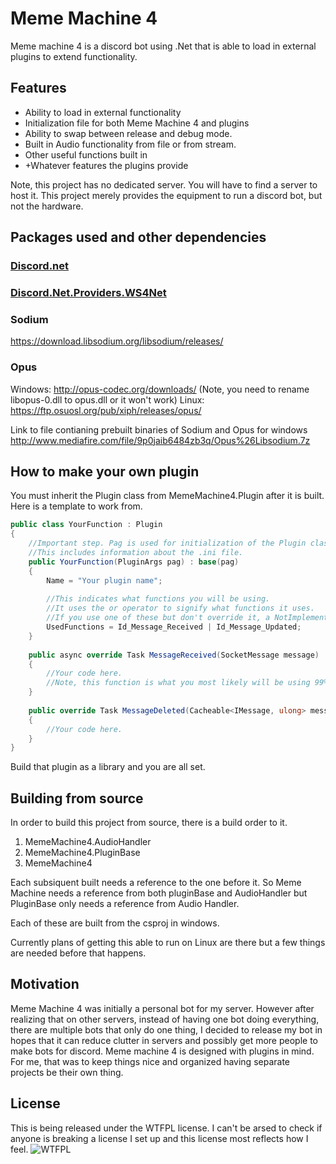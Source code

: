 # Meme Machine 4
Meme machine 4 is a discord bot using .Net that is able to load in external plugins to extend functionality.

## Features
- Ability to load in external functionality 
- Initialization file for both Meme Machine 4 and plugins
- Ability to swap between release and debug mode.
- Built in Audio functionality from file or from stream.
- Other useful functions built in
- +Whatever features the plugins provide

Note, this project has no dedicated server. You will have to find a server to host it.
This project merely provides the equipment to run a discord bot, but not the hardware.

## Packages used and other dependencies
### [Discord.net](https://www.nuget.org/packages/Discord.Net)
### [Discord.Net.Providers.WS4Net](https://www.nuget.org/packages/Discord.Net.Providers.WS4Net/)
### Sodium
https://download.libsodium.org/libsodium/releases/
### Opus
Windows:
http://opus-codec.org/downloads/
(Note, you need to rename libopus-0.dll to opus.dll or it won't work)
Linux:
https://ftp.osuosl.org/pub/xiph/releases/opus/

Link to file contianing prebuilt binaries of Sodium and Opus for windows http://www.mediafire.com/file/9p0jaib6484zb3q/Opus%26Libsodium.7z

## How to make your own plugin
You must inherit the Plugin class from MemeMachine4.Plugin after it is built.
Here is a template to work from.
```csharp
public class YourFunction : Plugin
{
    //Important step. Pag is used for initialization of the Plugin class, but can also be intercepted.
    //This includes information about the .ini file.
    public YourFunction(PluginArgs pag) : base(pag)
    {
        Name = "Your plugin name";
        
        //This indicates what functions you will be using.
        //It uses the or operator to signify what functions it uses.
        //If you use one of these but don't override it, a NotImplementedException will be thrown.
        UsedFunctions = Id_Message_Received | Id_Message_Updated;
    }
    
    public async override Task MessageReceived(SocketMessage message)
    {
        //Your code here.
        //Note, this function is what you most likely will be using 99% of the time.
    }
    
    public override Task MessageDeleted(Cacheable<IMessage, ulong> messageCach, ISocketMessageChannel message)
    {
        //Your code here.
    }
}
```
Build that plugin as a library and you are all set.

## Building from source
In order to build this project from source, there is a build order to it.
1. MemeMachine4.AudioHandler
2. MemeMachine4.PluginBase
3. MemeMachine4

Each subsiquent built needs a reference to the one before it. So Meme Machine needs a reference from both pluginBase and AudioHandler but PluginBase only needs a reference from Audio Handler.

Each of these are built from the csproj in windows.

Currently plans of getting this able to run on Linux are there but a few things are needed before that happens.

## Motivation
Meme Machine 4 was initially a personal bot for my server.
However after realizing that on other servers, instead of having one bot doing everything, there are multiple bots that only do one thing, I decided to release my bot in hopes that it can reduce clutter in servers and possibly get more people to make bots for discord.
Meme machine 4 is designed with plugins in mind. For me, that was to keep things nice and organized having separate projects be their own thing.

## License
This is being released under the WTFPL license.
I can't be arsed to check if anyone is breaking a license I set up and this license most reflects how I feel.
![WTFPL]

[WTFPL]: http://www.wtfpl.net/wp-content/uploads/2012/12/wtfpl-badge-1.png "Here is the pretty picture you asked for."